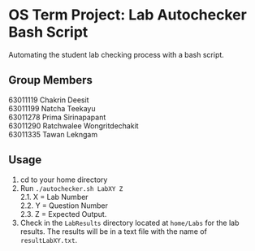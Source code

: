 # OS Term Project: Lab Autochecker Bash Script
Automating the student lab checking process with a bash script.

## Group Members
63011119 Chakrin Deesit\
63011199 Natcha Teekayu\
63011278 Prima Sirinapapant\
63011290 Ratchwalee Wongritdechakit\
63011335 Tawan Lekngam

## Usage
1. cd to your home directory
2. Run `./autochecker.sh LabXY Z`\
2.1. X = Lab Number\
2.2. Y = Question Number\
2.3. Z = Expected Output.
3. Check in the `LabResults` directory located at `home/Labs` for the lab results. The results will be in a text file with the name of `resultLabXY.txt`.

